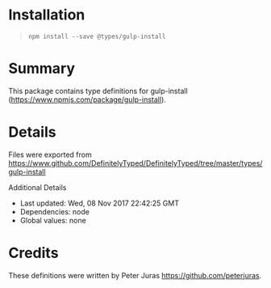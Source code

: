 # Installation
> `npm install --save @types/gulp-install`

# Summary
This package contains type definitions for gulp-install (https://www.npmjs.com/package/gulp-install).

# Details
Files were exported from https://www.github.com/DefinitelyTyped/DefinitelyTyped/tree/master/types/gulp-install

Additional Details
 * Last updated: Wed, 08 Nov 2017 22:42:25 GMT
 * Dependencies: node
 * Global values: none

# Credits
These definitions were written by Peter Juras <https://github.com/peterjuras>.
